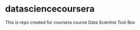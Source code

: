 datasciencecoursera
===================

This is repo created for coursera course Data Scientist Tool Box
